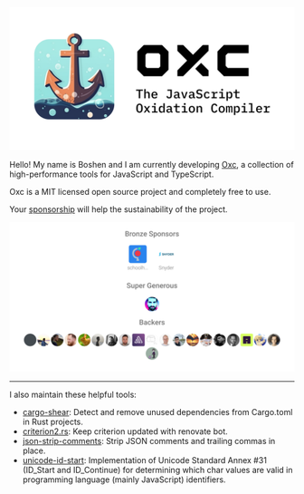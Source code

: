 <p align="center">
  <picture>
    <source media="(prefers-color-scheme: dark)" srcset="https://raw.githubusercontent.com/Boshen/oxc-assets/main/preview-dark-transparent.png" width="700">
    <img alt="OXC Logo" src="https://raw.githubusercontent.com/Boshen/oxc-assets/main/preview-white.png" width="700">
  </picture>
</p>

Hello! My name is Boshen and I am currently developing [Oxc](https://github.com/Boshen/oxc), a collection of high-performance tools for JavaScript and TypeScript.

Oxc is a MIT licensed open source project and completely free to use.

Your [sponsorship](https://github.com/sponsors/Boshen) will help the sustainability of the project.

<p align="center">
  <a href="https://github.com/sponsors/Boshen">
    <img src="https://raw.githubusercontent.com/Boshen/sponsors/main/sponsors.svg" alt="My sponsors" />
  </a>
</p>

---

I also maintain these helpful tools:

* [cargo-shear](https://github.com/Boshen/cargo-shear): Detect and remove unused dependencies from Cargo.toml in Rust projects.
* [criterion2.rs](https://github.com/Boshen/criterion2.rs): Keep criterion updated with renovate bot.
* [json-strip-comments](https://github.com/oxc-project/json-strip-comments): Strip JSON comments and trailing commas in place.
* [unicode-id-start](https://github.com/oxc-project/unicode-id-start): Implementation of Unicode Standard Annex #31 (ID_Start and ID_Continue) for determining which char values are valid in programming language (mainly JavaScript) identifiers.

